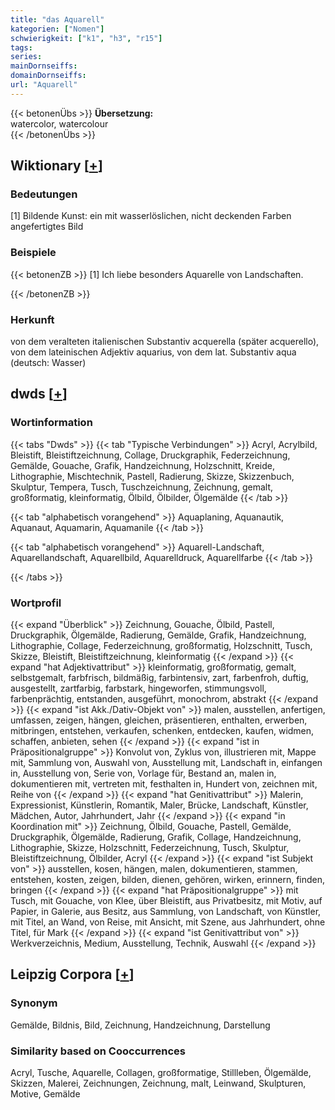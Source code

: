 ```yaml
---
title: "das Aquarell"
kategorien: ["Nomen"]
schwierigkeit: ["k1", "h3", "r15"]
tags:
series:
mainDornseiffs:
domainDornseiffs:
url: "Aquarell"
---
```


{{< betonenÜbs >}}
**Übersetzung:**  
watercolor, watercolour  
{{< /betonenÜbs >}}

## Wiktionary [[+](https://de.wiktionary.org/wiki/Aquarell)]

### Bedeutungen
[1] Bildende Kunst: ein mit wasserlöslichen, nicht deckenden Farben angefertigtes Bild  

### Beispiele
{{< betonenZB >}}
[1] Ich liebe besonders Aquarelle von Landschaften.  

{{< /betonenZB >}}
### Herkunft
von dem veralteten italienischen Substantiv acquerella (später acquerello), von dem lateinischen Adjektiv aquarius, von dem lat. Substantiv aqua (deutsch: Wasser)  



## dwds [[+](https://www.dwds.de/wb/Aquarell)]

### Wortinformation
{{< tabs "Dwds" >}}
{{< tab "Typische Verbindungen" >}}
Acryl, Acrylbild, Bleistift, Bleistiftzeichnung, Collage, Druckgraphik, Federzeichnung, Gemälde, Gouache, Grafik, Handzeichnung, Holzschnitt, Kreide, Lithographie, Mischtechnik, Pastell, Radierung, Skizze, Skizzenbuch, Skulptur, Tempera, Tusch, Tuschzeichnung, Zeichnung, gemalt, großformatig, kleinformatig, Ölbild, Ölbilder, Ölgemälde
{{< /tab >}}

{{< tab "alphabetisch vorangehend" >}}
Aquaplaning, Aquanautik, Aquanaut, Aquamarin, Aquamanile
{{< /tab >}}

{{< tab "alphabetisch vorangehend" >}}
Aquarell-Landschaft, Aquarellandschaft, Aquarellbild, Aquarelldruck, Aquarellfarbe
{{< /tab >}}

{{< /tabs >}}

### Wortprofil
{{< expand "Überblick" >}} Zeichnung, Gouache, Ölbild, Pastell, Druckgraphik, Ölgemälde, Radierung, Gemälde, Grafik, Handzeichnung, Lithographie, Collage, Federzeichnung, großformatig, Holzschnitt, Tusch, Skizze, Bleistift, Bleistiftzeichnung, kleinformatig {{< /expand >}}
{{< expand "hat Adjektivattribut" >}} kleinformatig, großformatig, gemalt, selbstgemalt, farbfrisch, bildmäßig, farbintensiv, zart, farbenfroh, duftig, ausgestellt, zartfarbig, farbstark, hingeworfen, stimmungsvoll, farbenprächtig, entstanden, ausgeführt, monochrom, abstrakt {{< /expand >}}
{{< expand "ist Akk./Dativ-Objekt von" >}} malen, ausstellen, anfertigen, umfassen, zeigen, hängen, gleichen, präsentieren, enthalten, erwerben, mitbringen, entstehen, verkaufen, schenken, entdecken, kaufen, widmen, schaffen, anbieten, sehen {{< /expand >}}
{{< expand "ist in Präpositionalgruppe" >}} Konvolut von, Zyklus von, illustrieren mit, Mappe mit, Sammlung von, Auswahl von, Ausstellung mit, Landschaft in, einfangen in, Ausstellung von, Serie von, Vorlage für, Bestand an, malen in, dokumentieren mit, vertreten mit, festhalten in, Hundert von, zeichnen mit, Reihe von {{< /expand >}}
{{< expand "hat Genitivattribut" >}} Malerin, Expressionist, Künstlerin, Romantik, Maler, Brücke, Landschaft, Künstler, Mädchen, Autor, Jahrhundert, Jahr {{< /expand >}}
{{< expand "in Koordination mit" >}} Zeichnung, Ölbild, Gouache, Pastell, Gemälde, Druckgraphik, Ölgemälde, Radierung, Grafik, Collage, Handzeichnung, Lithographie, Skizze, Holzschnitt, Federzeichnung, Tusch, Skulptur, Bleistiftzeichnung, Ölbilder, Acryl {{< /expand >}}
{{< expand "ist Subjekt von" >}} ausstellen, kosen, hängen, malen, dokumentieren, stammen, entstehen, kosten, zeigen, bilden, dienen, gehören, wirken, erinnern, finden, bringen {{< /expand >}}
{{< expand "hat Präpositionalgruppe" >}} mit Tusch, mit Gouache, von Klee, über Bleistift, aus Privatbesitz, mit Motiv, auf Papier, in Galerie, aus Besitz, aus Sammlung, von Landschaft, von Künstler, mit Titel, an Wand, von Reise, mit Ansicht, mit Szene, aus Jahrhundert, ohne Titel, für Mark {{< /expand >}}
{{< expand "ist Genitivattribut von" >}} Werkverzeichnis, Medium, Ausstellung, Technik, Auswahl {{< /expand >}}

## Leipzig Corpora [[+](https://corpora.uni-leipzig.de/en/res?word=Aquarell&corpusId=deu_newscrawl-public_2018)]


### Synonym
Gemälde, Bildnis, Bild, Zeichnung, Handzeichnung, Darstellung


### Similarity based on Cooccurrences
Acryl, Tusche, Aquarelle, Collagen, großformatige, Stillleben, Ölgemälde, Skizzen, Malerei, Zeichnungen, Zeichnung, malt, Leinwand, Skulpturen, Motive, Gemälde

